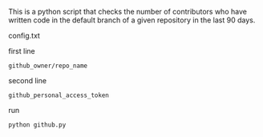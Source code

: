 This is a python script that checks the number of contributors who have written code in the default branch of a given repository in the last 90 days.<br/>


config.txt<br/>

first line 
```
github_owner/repo_name
```

second line
```
github_personal_access_token
```


run

```
python github.py
```
